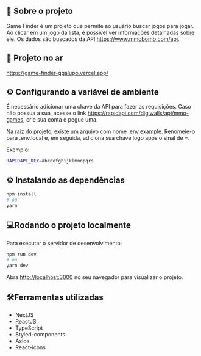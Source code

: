##  📖 Sobre o projeto
Game Finder é um projeto que permite ao usuário buscar jogos para jogar. Ao clicar em um jogo da lista, é possível ver informações detalhadas sobre ele.
Os dados são buscados da API https://www.mmobomb.com/api.

## 🎉 Projeto no ar
https://game-finder-ggalupo.vercel.app/

## ⚙ Configurando a variável de ambiente
É necessário adicionar uma chave da API para fazer as requisições. Caso não possua a sua, acesse o link https://rapidapi.com/digiwalls/api/mmo-games, crie sua conta e pegue uma.

Na raíz do projeto, existe um arquivo com nome .env.example. Renomeie-o para .env.local e, em seguida, adiciona sua chave logo após o sinal de =.

Exemplo: 
```bash
RAPIDAPI_KEY=abcdefghijklmnopqrs
```

## ⚙ Instalando as dependências
```bash
npm install
# ou
yarn
```
## 💻Rodando o projeto localmente
Para executar o servidor de desenvolvimento:
```bash
npm run dev
# ou
yarn dev
```

Abra [http://localhost:3000](http://localhost:3000) no seu navegador para visualizar o projeto.

## 🛠️Ferramentas utilizadas

 - NextJS
 - ReactJS
 - TypeScript
 - Styled-components
 - Axios
 - React-icons


